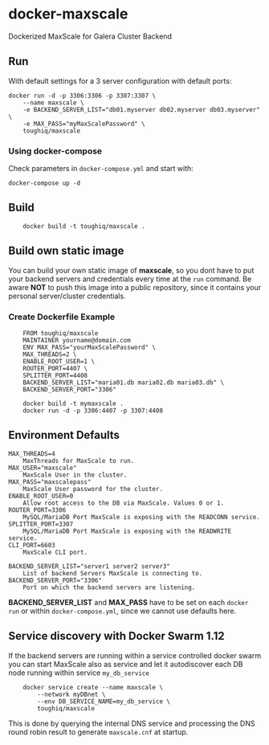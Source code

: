 # docker-maxscale
Dockerized MaxScale for Galera Cluster Backend

## Run
With default settings for a 3 server configuration with default ports:

    docker run -d -p 3306:3306 -p 3307:3307 \
        --name maxscale \
        -e BACKEND_SERVER_LIST="db01.myserver db02.myserver db03.myserver" \
        -e MAX_PASS="myMaxScalePassword" \
        toughiq/maxscale
### Using docker-compose
Check parameters in `docker-compose.yml` and start with:

    docker-compose up -d
    
## Build

        docker build -t toughiq/maxscale .

## Build own static image
You can build your own static image of __maxscale__, so you dont have to put your backend servers and credentials every time at the `run` command. Be aware __NOT__ to push this image into a public repository, since it contains your personal server/cluster credentials.

### Create Dockerfile Example

        FROM toughiq/maxscale
        MAINTAINER yourname@domain.com
        ENV MAX_PASS="yourMaxScalePassword" \
        MAX_THREADS=2 \
        ENABLE_ROOT_USER=1 \ 
        ROUTER_PORT=4407 \
        SPLITTER_PORT=4408
        BACKEND_SERVER_LIST="maria01.db maria02.db maria03.db" \
        BACKEND_SERVER_PORT="3306"
            
        docker build -t mymaxscale .
        docker run -d -p 3306:4407 -p 3307:4408
    
## Environment Defaults
    MAX_THREADS=4
        MaxThreads for MaxScale to run.
    MAX_USER="maxscale"
        MaxScale User in the cluster.
    MAX_PASS="maxscalepass"
        MaxScale User password for the cluster.
    ENABLE_ROOT_USER=0
        Allow root access to the DB via MaxScale. Values 0 or 1.
    ROUTER_PORT=3306
        MySQL/MariaDB Port MaxScale is exposing with the READCONN service.
    SPLITTER_PORT=3307
        MySQL/MariaDB Port MaxScale is exposing with the READWRITE service.
    CLI_PORT=6603
        MaxScale CLI port.
        
    BACKEND_SERVER_LIST="server1 server2 server3"
        List of backend Servers MaxScale is connecting to.
    BACKEND_SERVER_PORT="3306"
        Port on which the backend servers are listening.
        
__BACKEND_SERVER_LIST__ and __MAX_PASS__ have to be set on each `docker run` or within `docker-compose.yml`, since we cannot use defaults here.

## Service discovery with Docker Swarm 1.12
If the backend servers are running within a service controlled docker swarm you can start MaxScale also as service and let it autodiscover each DB node running within service `my_db_service`
        
        docker service create --name maxscale \
            --network myDBnet \
            --env DB_SERVICE_NAME=my_db_service \
            toughiq/maxscale

This is done by querying the internal DNS service and processing the DNS round robin result to generate `maxscale.cnf` at startup.     
    
    
